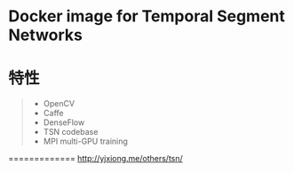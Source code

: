 # Docker image for Temporal Segment Networks

特性
=============
> * OpenCV
> * Caffe
> * DenseFlow
> * TSN codebase
> * MPI multi-GPU training

=============
http://yjxiong.me/others/tsn/
